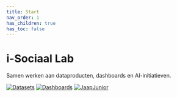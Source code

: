 ```yaml
---
title: Start
nav_order: 1
has_children: true
has_toc: false
---
```


# i-Sociaal Lab

Samen werken aan dataproducten, dashboards en AI-initiatieven.

[![Datasets](https://img.shields.io/badge/Datasets-blue?style=for-the-badge)](https://github.com/i-Sociaal-Lab/datasets)
[![Dashboards](https://img.shields.io/badge/Dashboards-green?style=for-the-badge)](https://github.com/i-Sociaal-Lab/dashboards)
[![JaapJunior](https://img.shields.io/badge/JaapJunior-purple?style=for-the-badge)](Jaapjunior.md)
